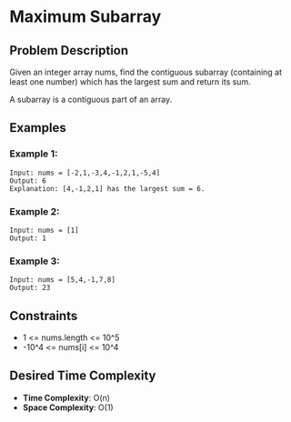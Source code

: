 # Maximum Subarray

## Problem Description

Given an integer array nums, find the contiguous subarray (containing at least one number) which has the largest sum and return its sum.

A subarray is a contiguous part of an array.

## Examples

### Example 1:

```
Input: nums = [-2,1,-3,4,-1,2,1,-5,4]
Output: 6
Explanation: [4,-1,2,1] has the largest sum = 6.
```

### Example 2:

```
Input: nums = [1]
Output: 1
```

### Example 3:

```
Input: nums = [5,4,-1,7,8]
Output: 23
```

## Constraints

- 1 <= nums.length <= 10^5
- -10^4 <= nums[i] <= 10^4

## Desired Time Complexity

- **Time Complexity**: O(n)
- **Space Complexity**: O(1)
